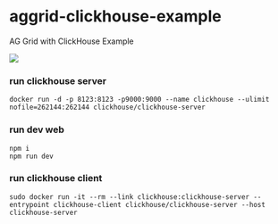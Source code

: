 # aggrid-clickhouse-example
AG Grid with ClickHouse Example

![](https://github.com/cyberb/aggrid-clickhouse-example/releases/download/demo/output.gif)

### run clickhouse server

```
docker run -d -p 8123:8123 -p9000:9000 --name clickhouse --ulimit nofile=262144:262144 clickhouse/clickhouse-server
```

### run dev web
```
npm i
npm run dev
```

### run clickhouse client

```
sudo docker run -it --rm --link clickhouse:clickhouse-server --entrypoint clickhouse-client clickhouse/clickhouse-server --host clickhouse-server
```